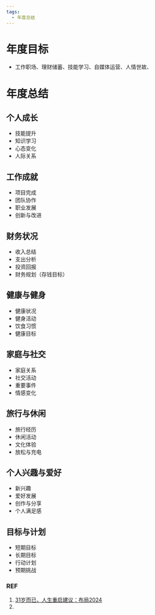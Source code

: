 ```yaml
---
tags:
  - 年度总结
---
```

# 年度目标 
- 工作职场、理财储蓄、技能学习、自媒体运营、人情世故、

# 年度总结
## 个人成长
- 技能提升
- 知识学习
- 心态变化
- 人际关系

## 工作成就
- 项目完成
- 团队协作
- 职业发展
- 创新与改进

## 财务状况
- 收入总结
- 支出分析
- 投资回报
- 财务规划（存钱目标）

## 健康与健身
- 健康状况
- 健身活动
- 饮食习惯
- 健康目标

## 家庭与社交
- 家庭关系
- 社交活动
- 重要事件
- 情感变化

## 旅行与休闲
- 旅行经历
- 休闲活动
- 文化体验
- 放松与充电

## 个人兴趣与爱好
- 新兴趣
- 爱好发展
- 创作与分享
- 个人满足感

## 目标与计划
- 短期目标
- 长期目标
- 行动计划
- 预期挑战

### REF 
1. [31岁而已，人生重启建议：布局2024](https://mp.weixin.qq.com/s/8EOIHuUT0cDR4jCWB-0rdw)
2. 